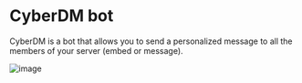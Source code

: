 # CyberDM bot
CyberDM is a bot that allows you to send a personalized message to all the members of your server (embed or message).

![image](https://prnt.sc/wfldbp)
